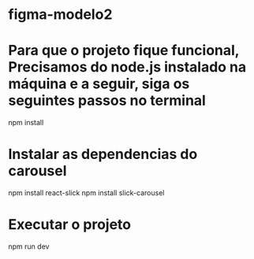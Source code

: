 # figma-modelo2


# Para que o projeto fique funcional, Precisamos do node.js instalado na máquina e a seguir, siga os seguintes passos no terminal

npm install

# Instalar as dependencias do carousel
npm install react-slick
npm install slick-carousel

# Executar o projeto
npm run dev
